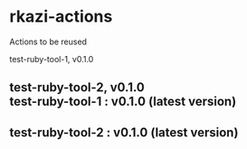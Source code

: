 
# rkazi-actions
Actions to be reused 


test-ruby-tool-1, v0.1.0  

test-ruby-tool-2, v0.1.0  
test-ruby-tool-1 : v0.1.0 (latest version)
--------------------------------------------

test-ruby-tool-2 : v0.1.0 (latest version)
--------------------------------------------

